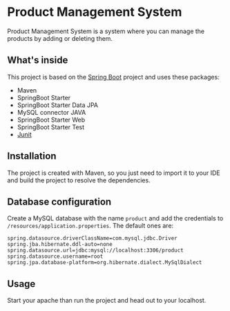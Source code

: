 # Product Management System

Product Management System is a system where you can manage the products by adding or deleting them.

## What's inside

This project is based on the [Spring Boot](https://spring.io/projects/spring-boot) project and uses these packages:
* Maven
* SpringBoot Starter
* SpringBoot Starter Data JPA
* MySQL connector JAVA
* SpringBoot Starter Web
* SpringBoot Starter Test
* [Junit](https://junit.org/junit4/dependency-info.html)

## Installation

The project is created with Maven, so you just need to import it to your IDE and build the project to resolve the dependencies.

## Database configuration

Create a MySQL database with the name ```product``` and add the credentials to ```/resources/application.properties```.
The default ones are:

```
spring.datasource.driverClassName=com.mysql.jdbc.Driver
spring.jba.hibernate.ddl-auto=none
spring.datasource.url=jdbc:mysql://localhost:3306/product
spring.datasource.username=root
spring.jpa.database-platform=org.hibernate.dialect.MySqlDialect
```

## Usage

Start your apache than run the project and head out to your localhost.
